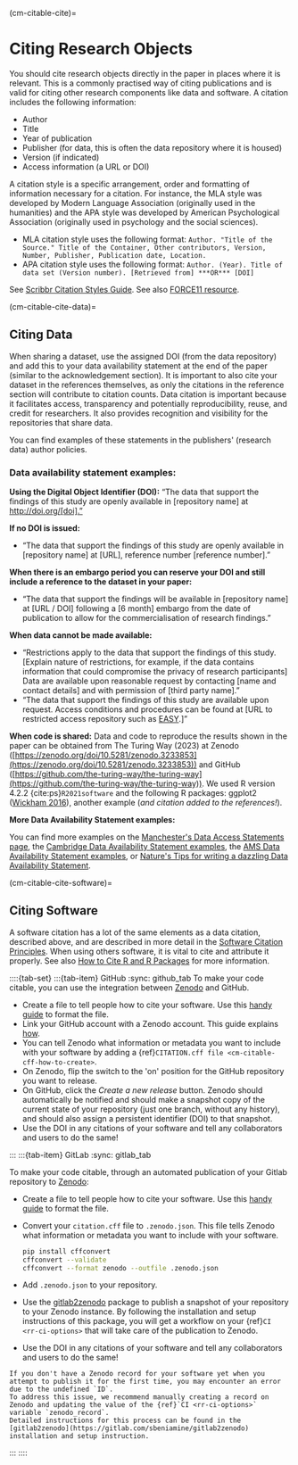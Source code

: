 (cm-citable-cite)=
# Citing Research Objects

You should cite research objects directly in the paper in places where it is relevant.
This is a commonly practised way of citing publications and is valid for citing other research components like data and software.
A citation includes the following information:
- Author
- Title
- Year of publication
- Publisher (for data, this is often the data repository where it is housed)
- Version (if indicated)
- Access information (a URL or DOI)

A citation style is a specific arrangement, order and formatting of information necessary for a citation.
For instance, the MLA style was developed by Modern Language Association (originally used in the humanities) and the APA style was developed by American Psychological Association (originally used in psychology and the social sciences).
- MLA citation style uses the following format:
`Author. "Title of the Source." Title of the Container, Other contributors, Version, Number, Publisher, Publication date, Location.`
- APA citation style uses the following format:
`Author. (Year). Title of data set (Version number). [Retrieved from] ***OR*** [DOI]`

See [Scribbr Citation Styles Guide](https://www.scribbr.com/citing-sources/citation-styles/).
See also [FORCE11 resource](https://www.force11.org/node/4771).

(cm-citable-cite-data)=
## Citing Data
When sharing a dataset, use the assigned DOI (from the data repository) and add this to your data availability statement at the end of the paper (similar to the acknowledgement section). 
It is important to also cite your dataset in the references themselves, as only the citations in the reference section will contribute to citation counts.
Data citation is important because it facilitates access, transparency and potentially reproducibility, reuse, and credit for researchers. 
It also provides recognition and visibility for the repositories that share data.

You can find examples of these statements in the publishers' (research data) author policies.

### Data availability statement examples:

**Using the Digital Object Identifier (DOI):**
“The data that support the findings of this study are openly available in [repository name] at http://doi.org/[doi].”

**If no DOI is issued:**
- “The data that support the findings of this study are openly available in [repository name] at [URL], reference number [reference number].”

**When there is an embargo period you can reserve your DOI and still include a reference to the dataset in your paper:**
- “The data that support the findings will be available in [repository name] at [URL / DOI] following a [6 month] embargo from the date of publication to allow for the commercialisation of research findings.”

**When data cannot be made available:**
- “Restrictions apply to the data that support the findings of this study.
[Explain nature of restrictions, for example, if the data contains information that could compromise the privacy of research participants] Data are available upon reasonable request by contacting [name and contact details] and with permission of [third party name].”
-  “The data that support the findings of this study are available upon request.
Access conditions and procedures can be found at [URL to restricted access repository such as [EASY](https://easy.dans.knaw.nl/ui/home).]”

**When code is shared:**
Data and code to reproduce the results shown in the paper can be obtained from The Turing Way (2023) at Zenodo ([https://zenodo.org/doi/10.5281/zenodo.3233853](https://zenodo.org/doi/10.5281/zenodo.3233853)) and GitHub ([https://github.com/the-turing-way/the-turing-way](https://github.com/the-turing-way/the-turing-way)). We used R version 4.2.2 {cite:ps}`R2021software` and the following R packages: ggplot2 ([Wickham 2016](https://cran.r-project.org/web/packages/ggplot2/citation.html)), another example (*and citation added to the references!*). 

**More Data Availability Statement examples:**

You can find more examples on the [Manchester's Data Access Statements page](https://www.library.manchester.ac.uk/using-the-library/staff/research/research-data-management/sharing/data-access-statements/), the [Cambridge Data Availability Statement examples](https://www.cambridge.org/core/services/authors/open-data/data-availability-statements), the [AMS Data Availability Statement examples](https://www.ametsoc.org/index.cfm/ams/publications/author-information/formatting-and-manuscript-components/data-availability-statement-examples/), or [Nature's Tips for writing a dazzling Data Availability Statement](https://researchdata.springernature.com/posts/tips-for-writing-a-dazzling-das-data-availability-statement).

(cm-citable-cite-software)=
## Citing Software

A software citation has a lot of the same elements as a data citation, described above, and are described in more detail in the [Software Citation Principles](https://www.force11.org/software-citation-principles).
When using others software, it is vital to cite and attribute it properly.
See also [How to Cite R and R Packages](https://ropensci.org/blog/2021/11/16/how-to-cite-r-and-r-packages/) for more information.

::::{tab-set}
:::{tab-item} GitHub
:sync: github_tab
To make your code citable, you can use the integration between [Zenodo](https://zenodo.org/) and GitHub.

- Create a file to tell people how to cite your software. Use this [handy guide](https://citation-file-format.github.io/cff-initializer-javascript/) to format the file.
- Link your GitHub account with a Zenodo account. This guide explains [how](https://guides.github.com/activities/citable-code/).
- You can tell Zenodo what information or metadata you want to include with your software by adding a {ref}`CITATION.cff file <cm-citable-cff-how-to-create>`.
- On Zenodo, flip the switch to the 'on' position for the GitHub repository you want to release.
- On GitHub, click the *Create a new release* button.
Zenodo should automatically be notified and should make a snapshot copy of the current state of your repository (just one branch, without any history), and should also assign a persistent identifier (DOI) to that snapshot.
- Use the DOI in any citations of your software and tell any collaborators and users to do the same!

:::
:::{tab-item} GitLab
:sync: gitlab_tab



To make your code citable, through an automated publication of your Gitlab repository to [Zenodo](https://zenodo.org/):

- Create a file to tell people how to cite your software. Use this [handy guide](https://citation-file-format.github.io/cff-initializer-javascript/) to format the file.
- Convert your `citation.cff` file to `.zenodo.json`.
This file tells Zenodo what information or metadata you want to include with your software.

    ```bash
    pip install cffconvert
    cffconvert --validate
    cffconvert --format zenodo --outfile .zenodo.json 
    ```

- Add `.zenodo.json` to your repository.
- Use the [gitlab2zenodo](https://gitlab.com/sbeniamine/gitlab2zenodo) package to publish a snapshot of your repository to your Zenodo instance.
By following the installation and setup instructions of this package, you will get a workflow on your {ref}`CI <rr-ci-options>` that will take care of the publication to Zenodo.
- Use the DOI in any citations of your software and tell any collaborators and users to do the same!

```{note}
If you don't have a Zenodo record for your software yet when you attempt to publish it for the first time, you may encounter an error due to the undefined `ID`. 
To address this issue, we recommend manually creating a record on Zenodo and updating the value of the {ref}`CI <rr-ci-options>` variable `zenodo_record`. 
Detailed instructions for this process can be found in the [gitlab2zenodo](https://gitlab.com/sbeniamine/gitlab2zenodo) installation and setup instruction.
```

:::
::::
